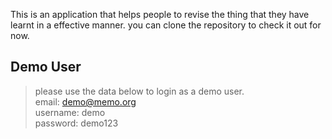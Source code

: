 This is an application that helps people to revise the thing that they have learnt in a effective manner. you can clone the repository to check it out for now.


## Demo User
> please use the data below to login as a demo user.<br>
email: demo@memo.org<br>
username: demo<br>
password: demo123<br>
